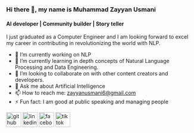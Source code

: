### Hi there 👋, my name is Muhammad Zayyan Usmani
#### AI developer | Community builder | Story teller
I just graduated as a Computer Engineer and I am looking forward to excel my career in contributing in revolutionizing the world with NLP.

- 🔭 I’m currently working on NLP 
- 🌱 I’m currently learning in depth concepts of Natural Language Processing and Data Engineering.
- 👯 I’m looking to collaborate on with other content creators and developers. 
- 💬 Ask me about Artificial Intelligence 
- 📫 How to reach me: zayyanusmani6@gmail.com 
- ⚡ Fun fact: I am good at public speaking and managing people 


[<img src='https://cdn.jsdelivr.net/npm/simple-icons@3.0.1/icons/github.svg' alt='github' height='40'>](https://github.com/https://github.com/zayyanusmani)  [<img src='https://cdn.jsdelivr.net/npm/simple-icons@3.0.1/icons/linkedin.svg' alt='linkedin' height='40'>](https://www.linkedin.com/in/https://www.linkedin.com/in/zayyan-usmani-34275b1a6//)  [<img src='https://cdn.jsdelivr.net/npm/simple-icons@3.0.1/icons/facebook.svg' alt='facebook' height='40'>](https://www.facebook.com/https://www.facebook.com/zayyan.usmani)  [<img src='https://cdn.jsdelivr.net/npm/simple-icons@3.0.1/icons/tiktok.svg' alt='tiktok' height='40'>](https://www.tiktok.com/@zayyanonamission?is_from_webapp=1&sender_device=pc)  

